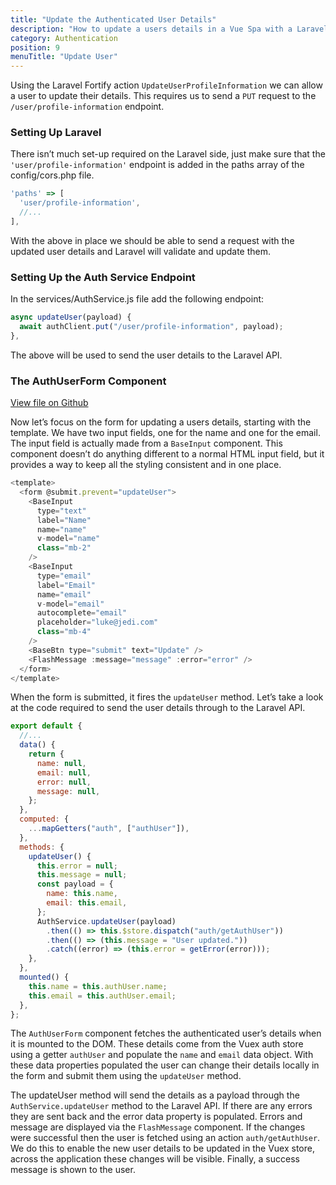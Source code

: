 ```yaml
---
title: "Update the Authenticated User Details"
description: "How to update a users details in a Vue Spa with a Laravel API using Fortify."
category: Authentication
position: 9
menuTitle: "Update User"
---
```


Using the Laravel Fortify action `UpdateUserProfileInformation` we can allow a user to update their details. This requires us to send a `PUT` request to the `/user/profile-information` endpoint.

### Setting Up Laravel

There isn’t much set-up required on the Laravel side, just make sure that the `'user/profile-information'` endpoint is added in the paths array of the config/cors.php file.

```js
'paths' => [
  'user/profile-information',
  //...
],
```

With the above in place we should be able to send a request with the updated user details and Laravel will validate and update them.

### Setting Up the Auth Service Endpoint

In the services/AuthService.js file add the following endpoint:

```js
async updateUser(payload) {
  await authClient.put("/user/profile-information", payload);
},
```

The above will be used to send the user details to the Laravel API.

### The AuthUserForm Component

[View file on Github](https://github.com/garethredfern/laravel-vue/blob/v1.1.2/src/components/AuthUserForm.vue)

Now let’s focus on the form for updating a users details, starting with the template. We have two input fields, one for the name and one for the email. The input field is actually made from a `BaseInput` component. This component doesn’t do anything different to a normal HTML input field, but it provides a way to keep all the styling consistent and in one place.

```js
<template>
  <form @submit.prevent="updateUser">
    <BaseInput
      type="text"
      label="Name"
      name="name"
      v-model="name"
      class="mb-2"
    />
    <BaseInput
      type="email"
      label="Email"
      name="email"
      v-model="email"
      autocomplete="email"
      placeholder="luke@jedi.com"
      class="mb-4"
    />
    <BaseBtn type="submit" text="Update" />
    <FlashMessage :message="message" :error="error" />
  </form>
</template>
```

When the form is submitted, it fires the `updateUser` method. Let’s take a look at the code required to send the user details through to the Laravel API.

```js
export default {
  //...
  data() {
    return {
      name: null,
      email: null,
      error: null,
      message: null,
    };
  },
  computed: {
    ...mapGetters("auth", ["authUser"]),
  },
  methods: {
    updateUser() {
      this.error = null;
      this.message = null;
      const payload = {
        name: this.name,
        email: this.email,
      };
      AuthService.updateUser(payload)
        .then(() => this.$store.dispatch("auth/getAuthUser"))
        .then(() => (this.message = "User updated."))
        .catch((error) => (this.error = getError(error)));
    },
  },
  mounted() {
    this.name = this.authUser.name;
    this.email = this.authUser.email;
  },
};
```

The `AuthUserForm` component fetches the authenticated user’s details when it is mounted to the DOM. These details come from the Vuex auth store using a getter `authUser` and populate the `name` and `email` data object. With these data properties populated the user can change their details locally in the form and submit them using the `updateUser` method.

The updateUser method will send the details as a payload through the `AuthService.updateUser` method to the Laravel API. If there are any errors they are sent back and the error data property is populated. Errors and message are displayed via the `FlashMessage` component. If the changes were successful then the user is fetched using an action `auth/getAuthUser`. We do this to enable the new user details to be updated in the Vuex store, across the application these changes will be visible. Finally, a success message is shown to the user.
